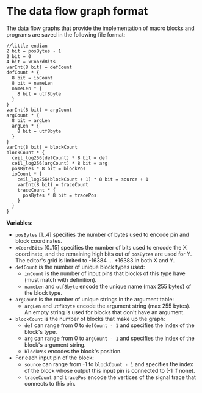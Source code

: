 # The data flow graph format
The data flow graphs that provide the implementation of macro blocks and programs are saved in the following file format:

```
//little endian
2 bit = posBytes - 1
2 bit = 0
4 bit = xCoordBits
varInt(8 bit) = defCount
defCount * {
  8 bit = ioCount
  8 bit = nameLen
  nameLen * {
    8 bit = utf8byte
  }
}
varInt(8 bit) = argCount
argCount * {
  8 bit = argLen
  argLen * {
    8 bit = utf8byte
  }
}
varInt(8 bit) = blockCount
blockCount * {
  ceil_log256(defCount) * 8 bit = def
  ceil_log256(argCount) * 8 bit = arg
  posBytes * 8 bit = blockPos
  ioCount * {
    ceil_log256(blockCount + 1) * 8 bit = source + 1
    varInt(8 bit) = traceCount
    traceCount * {
      posBytes * 8 bit = tracePos
    }
  }
}
```
**Variables:**
- `posBytes` [1..4] specifies the number of bytes used to encode pin and block coordinates.
- `xCoordBits` [0..15] specifies the number of bits used to encode the X coordinate,
and the remaining high bits out of `posBytes` are used for Y.
The editor's grid is limited to -16384 ... +16383 in both X and Y.
- `defCount` is the number of unique block types used:
    - `inCount` is the number of input pins that blocks of this type have (must match with definition).
    - `nameLen` and `utf8byte` encode the unique name (max 255 bytes) of the block type.
- `argCount` is the number of unique strings in the argument table:
    - `argLen` and `utf8byte` encode the argument string (max 255 bytes). An empty string is used for blocks that don't have an argument.
- `blockCount` is the number of blocks that make up the graph:
    - `def` can range from 0 to `defCount - 1` and specifies the index of the block's type.
    - `arg` can range from 0 to `argCount - 1` and specifies the index of the block's argument string.
    - `blockPos` encodes the block's position.
- For each input pin of the block:
    - `source` can range from -1 to `blockCount - 1` and specifies the index of the block whose output this input pin is connected to (-1 if none).
    - `traceCount` and `tracePos` encode the vertices of the signal trace that connects to this pin.
